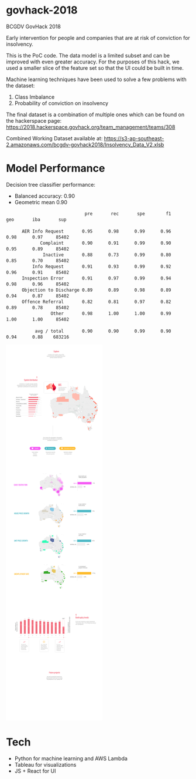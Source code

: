 # govhack-2018
BCGDV GovHack 2018

Early intervention for people and companies that are at risk of conviction for insolvency.

This is the PoC code. The data model is a limited subset and can be improved with even greater accuracy.
For the purposes of this hack, we used a smaller slice of the feature set so that the UI could be built in time.

Machine learning techniques have been used to solve a few problems with the dataset:
1. Class Imbalance
2. Probability of conviction on insolvency

The final dataset is a combination of multiple ones which can be found on the hackerspace page:
https://2018.hackerspace.govhack.org/team_management/teams/308

Combined Working Dataset available at:
https://s3-ap-southeast-2.amazonaws.com/bcgdv-govhack2018/Insolvency_Data_V2.xlsb

# Model Performance
Decision tree classifier performance:   
   * Balanced accuracy: 0.90
   * Geometric mean 0.90 

```
                              pre       rec       spe        f1       geo       iba       sup

      AER Info Request       0.95      0.98      0.99      0.96      0.98      0.97     85402
             Complaint       0.90      0.91      0.99      0.90      0.95      0.89     85402
              Inactive       0.88      0.73      0.99      0.80      0.85      0.70     85402
          Info Request       0.91      0.93      0.99      0.92      0.96      0.91     85402
      Inspection Error       0.91      0.97      0.99      0.94      0.98      0.96     85402
      Objection to Discharge 0.89      0.89      0.98      0.89      0.94      0.87     85402
      Offence Referral       0.82      0.81      0.97      0.82      0.89      0.78     85402
                 Other       0.98      1.00      1.00      0.99      1.00      1.00     85402

           avg / total       0.90      0.90      0.99      0.90      0.94      0.88    683216
```

![dataviz](https://github.com/lshang0311/govhack-2018/blob/master/dataviz.png)

# Tech
- Python for machine learning and AWS Lambda
- Tableau for visualizations
- JS + React for UI
